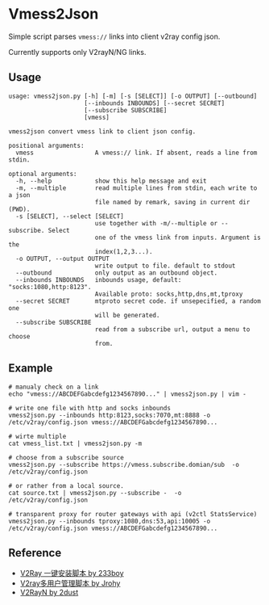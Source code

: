 # Vmess2Json

Simple script parses `vmess://` links into client v2ray config json.

Currently supports only V2rayN/NG links.

## Usage
```
usage: vmess2json.py [-h] [-m] [-s [SELECT]] [-o OUTPUT] [--outbound]
                     [--inbounds INBOUNDS] [--secret SECRET]
                     [--subscribe SUBSCRIBE]
                     [vmess]

vmess2json convert vmess link to client json config.

positional arguments:
  vmess                 A vmess:// link. If absent, reads a line from stdin.

optional arguments:
  -h, --help            show this help message and exit
  -m, --multiple        read multiple lines from stdin, each write to a json
                        file named by remark, saving in current dir (PWD).
  -s [SELECT], --select [SELECT]
                        use together with -m/--multiple or --subscribe. Select
                        one of the vmess link from inputs. Argument is the
                        index(1,2,3...).
  -o OUTPUT, --output OUTPUT
                        write output to file. default to stdout
  --outbound            only output as an outbound object.
  --inbounds INBOUNDS   inbounds usage, default: "socks:1080,http:8123".
                        Available proto: socks,http,dns,mt,tproxy
  --secret SECRET       mtproto secret code. if unsepecified, a random one
                        will be generated.
  --subscribe SUBSCRIBE
                        read from a subscribe url, output a menu to choose
                        from.
```

## Example
```
# manualy check on a link
echo "vmess://ABCDEFGabcdefg1234567890..." | vmess2json.py | vim -

# write one file with http and socks inbounds
vmess2json.py --inbounds http:8123,socks:7070,mt:8888 -o /etc/v2ray/config.json vmess://ABCDEFGabcdefg1234567890...

# wirte multiple
cat vmess_list.txt | vmess2json.py -m

# choose from a subscribe source
vmess2json.py --subscribe https://vmess.subscribe.domian/sub  -o /etc/v2ray/config.json

# or rather from a local source.
cat source.txt | vmess2json.py --subscribe -  -o /etc/v2ray/config.json

# transparent proxy for router gateways with api (v2ctl StatsService)
vmess2json.py --inbounds tproxy:1080,dns:53,api:10005 -o /etc/v2ray/config.json vmess://ABCDEFGabcdefg1234567890...
```

## Reference
 * [V2Ray 一键安装脚本 by 233boy](https://github.com/233boy/v2ray)
 * [V2ray多用户管理脚本 by Jrohy](https://github.com/Jrohy/multi-v2ray)
 * [V2RayN by 2dust](https://github.com/2dust/v2rayN/blob/master/v2rayN/v2rayN/Handler/V2rayConfigHandler.cs)
